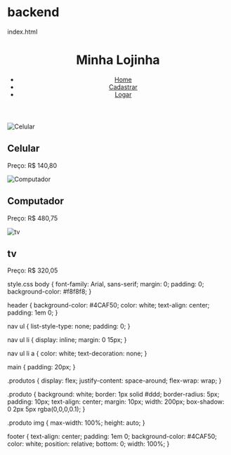 # backend


index.html
<!DOCTYPE html>
<html lang="en">
<head>
    <meta charset="UTF-8">
    <meta name="viewport" content="width=device-width, initial-scale=1.0">
    <title>Lojinha</title>
    <link rel="stylesheet" href="styles.css">
</head>
<body>
    <header>
        <h1>Minha Lojinha</h1>
        <nav>
            <ul>
                <li><a href="#">Home</a></li>
                <li><a href="#">Cadastrar</a></li>
                <li><a href="#">Logar</a></li>
            </ul>
        </nav>
    </header>
    <main>
        <section class="produtos">
            <div class="produto">
                <img src="https://http2.mlstatic.com/D_Q_NP_852209-MLU74345962453_022024-P.webp" alt="Celular">
            <h2>Celular</h2> 
            <p>Preço: R$ 140,80</p>
        </div>
        <div class="produto">
            <img src="https://media.pichau.com.br/media/catalog/product/cache/ef72d3c27864510e5d4c0ce69bade259/t/g/tgt_b110_-_monitor_kit_teclado_e_mousee_6.jpg" alt="Computador">
            <h2>Computador</h2>
            <p>Preço: R$ 480,75</p>
            </div>
            <div class="produto">
                <img src="https://www.sony.com/image/049f2e40c5919cfd7b407fa4f0a3f183?fmt=pjpeg&wid=1200&hei=470&bgcolor=F1F5F9&bgc=F1F5F9" alt="tv">
             <h2>tv</h2>
             <p>Preço: R$ 320,05</p>
            </div>
        </section>
    </main>
</body>
</html>


style.css
body {
    font-family: Arial, sans-serif;
    margin: 0;
    padding: 0;
    background-color: #f8f8f8;
}

header {
    background-color: #4CAF50;
    color: white;
    text-align: center;
    padding: 1em 0;
}

nav ul {
    list-style-type: none;
    padding: 0;
}

nav ul li {
    display: inline;
    margin: 0 15px;
}

nav ul li a {
    color: white;
    text-decoration: none;
}

main {
    padding: 20px;
}

.produtos {
    display: flex;
    justify-content: space-around;
    flex-wrap: wrap;
}

.produto {
    background: white;
    border: 1px solid #ddd;
    border-radius: 5px;
    padding: 10px;
    text-align: center;
    margin: 10px;
    width: 200px;
    box-shadow: 0 2px 5px rgba(0,0,0,0.1);
}

.produto img {
    max-width: 100%;
    height: auto;
}

footer {
    text-align: center;
    padding: 1em 0;
    background-color: #4CAF50;
    color: white;
    position: relative;
    bottom: 0;
    width: 100%;
}
